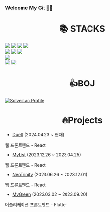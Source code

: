 ### Welcome My Git 👩‍💻

<div align=center><h1>📚 STACKS</h1></div>

<div > 
  
  <img src="https://img.shields.io/badge/html5-E34F26?style=for-the-badge&logo=html5&logoColor=white">
  <img src="https://img.shields.io/badge/css-1572B6?style=for-the-badge&logo=css3&logoColor=white">
  <img src="https://img.shields.io/badge/javascript-F7DF1E?style=for-the-badge&logo=javascript&logoColor=black">
  <img src="https://img.shields.io/badge/typescript-61DAFB?style=for-the-badge&logo=typescript&logoColor=black">
<br />

  <img src="https://img.shields.io/badge/react-61DAFB?style=for-the-badge&logo=react&logoColor=black">
  <img src="https://img.shields.io/badge/redux-764ABC?style=for-the-badge&logo=redux&logoColor=black">
  <img src="https://img.shields.io/badge/styledcomponents-DB7093?style=for-the-badge&logo=styledcomponents&logoColor=black">
<br />


  <img src="https://img.shields.io/badge/flutter-02569B?style=for-the-badge&logo=flutter&logoColor=white">



  <br />
  
  <img src="https://img.shields.io/badge/git-F05032?style=for-the-badge&logo=git&logoColor=white">
  <img src="https://img.shields.io/badge/figma-F24E1E?style=for-the-badge&logo=figma&logoColor=white">

</div>

<div align=center><h1>👍BOJ</h1></div>


[![Solved.ac Profile](http://mazassumnida.wtf/api/v2/generate_badge?boj=owanys)](https://solved.ac/owanys/)

<div align=center><h1>🔥Projects</h1></div>

*  [Duett](https://github.com/CUK-CRUSH/Matching_Front) (2024.04.23 ~ 현재)

<p>  웹 프론트엔드 - React</p>

*  [MyList](https://github.com/CUK-CRUSH/Dino_Front) (2023.12.26 ~ 2023.04.25)

<p>  웹 프론트엔드 - React</p>

*  [NeoTrinity](https://github.com/yundevingV/NeoTrinity/tree/develop/Frontend) (2023.06.26 ~ 2023.12.01)

<p>  웹 프론트엔드 - React</p>

*  [MyGreen](https://github.com/HoChanny/MyGreen) (2023.03.02 ~ 2023.09.20)

<p> 어플리케이션 프론트엔드 - Flutter</p> 

